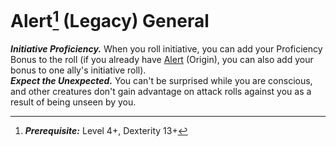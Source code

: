 # Alert[^1] (Legacy) <span class="md-tag">General</span>
***Initiative Proficiency.*** When you roll initiative, you can add your Proficiency Bonus to the roll (if you already have [Alert](../alert.md) (Origin), you can also add your bonus to one ally's initiative roll).<br>
***Expect the Unexpected.*** You can't be surprised while you are conscious, and other creatures don't gain advantage on attack rolls against you as a result of being unseen by you.

[^1]: ***Prerequisite:*** Level 4+, Dexterity 13+